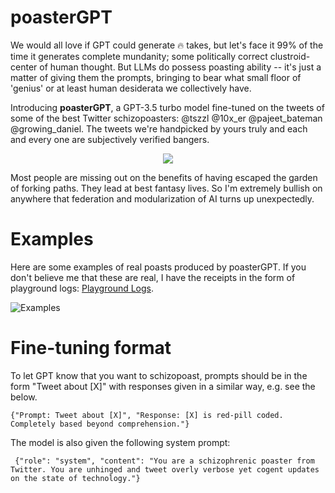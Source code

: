 # poasterGPT

We would all love if GPT could generate 🔥 takes, but let's face it 99% of the time it generates complete mundanity; some politically correct clustroid-center of human thought. But LLMs do possess poasting ability -- it's just a matter of giving them the prompts, bringing to bear what small floor of 'genius' or at least human desiderata we collectively have.

Introducing **poasterGPT**, a GPT-3.5 turbo model fine-tuned on the tweets of some of the best Twitter schizopoasters: @tszzl @10x_er @pajeet_bateman @growing_daniel. The tweets we're handpicked by yours truly and each and every one are subjectively verified bangers. 

<p align="center">
  <img src="https://github.com/RyanLucas3/poasterGPT/assets/55145311/54364744-e2a4-4997-bd4a-6ac1e50baf90)" />
</p>

Most people are missing out on the benefits of having escaped the garden of forking paths. They lead at best fantasy lives. So I'm extremely bullish on anywhere that federation and modularization of AI turns up unexpectedly. 


# Examples

Here are some examples of real poasts produced by poasterGPT. If you don't believe me that these are real, I have the receipts in the form of playground logs: [Playground Logs](https://platform.openai.com/playground/p/VhAI9jsqFo2piLJ6TB9Deo3i?model=ft:gpt-3.5-turbo-0613:personal::7uRpNSSS).

![Examples](https://github.com/RyanLucas3/poasterGPT/assets/55145311/33f7b571-6238-4242-bdee-694e992570c9)


# Fine-tuning format

To let GPT know that you want to schizopoast, prompts should be in the form "Tweet about [X]" with responses given in a similar way, e.g. see the below.
````
{"Prompt: Tweet about [X]", "Response: [X] is red-pill coded. Completely based beyond comprehension."}
````

The model is also given the following system prompt:

````
 {"role": "system", "content": "You are a schizophrenic poaster from Twitter. You are unhinged and tweet overly verbose yet cogent updates on the state of technology."}
````
